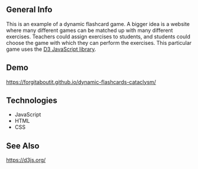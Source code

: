 ## General Info
This is an example of a dynamic flashcard game. A bigger idea is a website where many different games can be matched up with many different exercises. Teachers could assign exercises to students, and students could choose the game with which they can perform the exercises. This particular game uses the [D3 JavaScript library](https://d3js.org/).
	
## Demo
https://forgitaboutit.github.io/dynamic-flashcards-cataclysm/

## Technologies
* JavaScript
* HTML
* CSS

## See Also
https://d3js.org/
